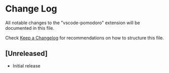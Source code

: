 # Change Log
All notable changes to the "vscode-pomodoro" extension will be documented in this file.

Check [Keep a Changelog](http://keepachangelog.com/) for recommendations on how to structure this file.

## [Unreleased]
- Initial release